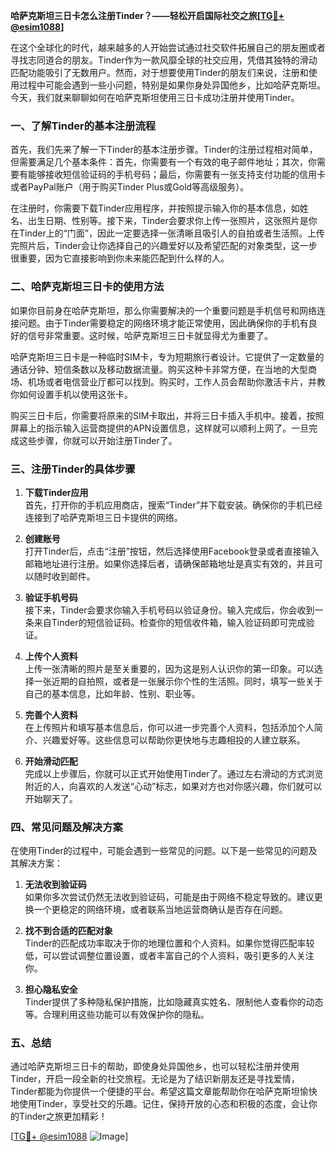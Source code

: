 **哈萨克斯坦三日卡怎么注册Tinder？——轻松开启国际社交之旅[[TG💪+ @esim1088](https://t.me/s/esim1088)]**

在这个全球化的时代，越来越多的人开始尝试通过社交软件拓展自己的朋友圈或者寻找志同道合的朋友。Tinder作为一款风靡全球的社交应用，凭借其独特的滑动匹配功能吸引了无数用户。然而，对于想要使用Tinder的朋友们来说，注册和使用过程中可能会遇到一些小问题，特别是如果你身处异国他乡，比如哈萨克斯坦。今天，我们就来聊聊如何在哈萨克斯坦使用三日卡成功注册并使用Tinder。

### 一、了解Tinder的基本注册流程

首先，我们先来了解一下Tinder的基本注册步骤。Tinder的注册过程相对简单，但需要满足几个基本条件：首先，你需要有一个有效的电子邮件地址；其次，你需要有能够接收短信验证码的手机号码；最后，你需要有一张支持支付功能的信用卡或者PayPal账户（用于购买Tinder Plus或Gold等高级服务）。

在注册时，你需要下载Tinder应用程序，并按照提示输入你的基本信息，如姓名、出生日期、性别等。接下来，Tinder会要求你上传一张照片，这张照片是你在Tinder上的“门面”，因此一定要选择一张清晰且吸引人的自拍或者生活照。上传完照片后，Tinder会让你选择自己的兴趣爱好以及希望匹配的对象类型，这一步很重要，因为它直接影响到你未来能匹配到什么样的人。

### 二、哈萨克斯坦三日卡的使用方法

如果你目前身在哈萨克斯坦，那么你需要解决的一个重要问题是手机信号和网络连接问题。由于Tinder需要稳定的网络环境才能正常使用，因此确保你的手机有良好的信号非常重要。这时候，哈萨克斯坦三日卡就显得尤为重要了。

哈萨克斯坦三日卡是一种临时SIM卡，专为短期旅行者设计。它提供了一定数量的通话分钟、短信条数以及移动数据流量。购买这种卡非常方便，在当地的大型商场、机场或者电信营业厅都可以找到。购买时，工作人员会帮助你激活卡片，并教你如何设置手机以使用这张卡。

购买三日卡后，你需要将原来的SIM卡取出，并将三日卡插入手机中。接着，按照屏幕上的指示输入运营商提供的APN设置信息，这样就可以顺利上网了。一旦完成这些步骤，你就可以开始注册Tinder了。

### 三、注册Tinder的具体步骤

1. **下载Tinder应用**  
   首先，打开你的手机应用商店，搜索“Tinder”并下载安装。确保你的手机已经连接到了哈萨克斯坦三日卡提供的网络。

2. **创建账号**  
   打开Tinder后，点击“注册”按钮，然后选择使用Facebook登录或者直接输入邮箱地址进行注册。如果你选择后者，请确保邮箱地址是真实有效的，并且可以随时收到邮件。

3. **验证手机号码**  
   接下来，Tinder会要求你输入手机号码以验证身份。输入完成后，你会收到一条来自Tinder的短信验证码。检查你的短信收件箱，输入验证码即可完成验证。

4. **上传个人资料**  
   上传一张清晰的照片是至关重要的，因为这是别人认识你的第一印象。可以选择一张近期的自拍照，或者是一张展示你个性的生活照。同时，填写一些关于自己的基本信息，比如年龄、性别、职业等。

5. **完善个人资料**  
   在上传照片和填写基本信息后，你可以进一步完善个人资料，包括添加个人简介、兴趣爱好等。这些信息可以帮助你更快地与志趣相投的人建立联系。

6. **开始滑动匹配**  
   完成以上步骤后，你就可以正式开始使用Tinder了。通过左右滑动的方式浏览附近的人，向喜欢的人发送“心动”标志，如果对方也对你感兴趣，你们就可以开始聊天了。

### 四、常见问题及解决方案

在使用Tinder的过程中，可能会遇到一些常见的问题。以下是一些常见的问题及其解决方案：

1. **无法收到验证码**  
   如果你多次尝试仍然无法收到验证码，可能是由于网络不稳定导致的。建议更换一个更稳定的网络环境，或者联系当地运营商确认是否存在问题。

2. **找不到合适的匹配对象**  
   Tinder的匹配成功率取决于你的地理位置和个人资料。如果你觉得匹配率较低，可以尝试调整位置设置，或者丰富自己的个人资料，吸引更多的人关注你。

3. **担心隐私安全**  
   Tinder提供了多种隐私保护措施，比如隐藏真实姓名、限制他人查看你的动态等。合理利用这些功能可以有效保护你的隐私。

### 五、总结

通过哈萨克斯坦三日卡的帮助，即使身处异国他乡，也可以轻松注册并使用Tinder，开启一段全新的社交旅程。无论是为了结识新朋友还是寻找爱情，Tinder都能为你提供一个便捷的平台。希望这篇文章能帮助你在哈萨克斯坦愉快地使用Tinder，享受社交的乐趣。记住，保持开放的心态和积极的态度，会让你的Tinder之旅更加精彩！

[[TG💪+ @esim1088](https://t.me/s/esim1088) ![Image](https://i.postimg.cc/4NQfJmqS/Snipaste-2025-05-13-00-14-12.png)]